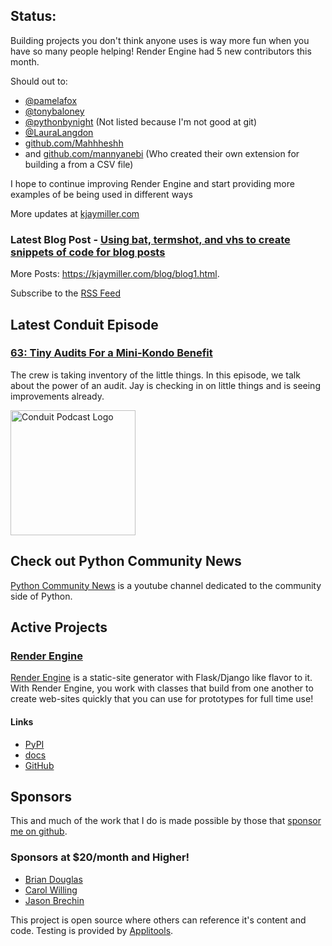 ## Status:
<p>Building projects you don't think anyone uses is way more fun when you have so many people helping! Render Engine had 5 new contributors this month.</p>

<p>Should out to:</p>

<ul>
<li><a href="https://fosstodon.org/@pamelafox">@pamelafox</a> </li>
<li><a href="https://fosstodon.org/@tonybaloney">@tonybaloney</a></li>
<li><a href="https://fosstodon.org/@pythonbynight">@pythonbynight</a> (Not listed because I'm not good at git)</li>
<li><a href="https://hachyderm.io/@LauraLangdon">@LauraLangdon</a> </li>
<li><a href="https://github.com/Mahheshh">github.com/Mahhheshh</a></li>
<li>and <a href="https://github.com/mannyanebi">github.com/mannyanebi</a> (Who created their own extension for building a from a CSV file)</li>
</ul>

<p>I hope to continue improving Render Engine and start providing more examples of be being used in different ways</p>

More updates at [kjaymiller.com](https://kjaymiller.com/microblog/microblog)

### Latest Blog Post - [Using bat, termshot, and vhs to create snippets of code for blog posts](https://kjaymiller.com/blog/using-bat-termshot-and-vhs-to-create-snippets-of-code-for-blog-posts.html)

More Posts: <https://kjaymiller.com/blog/blog1.html>.

Subscribe to the [RSS Feed](https://kjaymiller.com/allposts.rss)


## Latest Conduit Episode
### [63: Tiny Audits For a Mini-Kondo Benefit](http://relay.fm/conduit/63)
The crew is taking inventory of the little things. In this episode, we talk about the power of an audit. Jay is checking in on little things and is seeing improvements already.

<img src="https://kjaymiller.s3-us-west-2.amazonaws.com/images/conduit_artwork.png" height="200" width="200" alt="Conduit Podcast Logo"/>

## Check out Python Community News
[Python Community News](https://youtube.com/@pycommunitynews) is a youtube channel dedicated to the community side of Python.

## Active Projects

### [Render Engine]
[Render Engine] is a static-site generator with Flask/Django like flavor to it.
With Render Engine, you work with classes that build from one another to create
web-sites quickly that you can use for prototypes for full time use!

#### Links
- [PyPI](https://pypi.org/project/render-engine)
- [docs](https://render-engine.readthedocs.io)
- [GitHub](https://github.com/kjaymiller/render_engine)

## Sponsors
This and much of the work that I do is made possible by those that [sponsor me
on github](https://github.com/sponsors/kjaymiller).

### Sponsors at $20/month and Higher!
- [Brian Douglas](https://github.com/bdougie)
- [Carol Willing](https://github.com/willingc)
- [Jason Brechin](https://github.com/brechin)


This project is open source where others can reference it's content and code. Testing is provided by [Applitools](https://www.applitools.com/).


[Render Engine]: https://render-engine.readthedocs.io